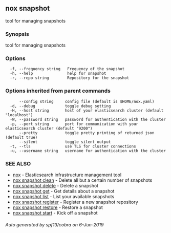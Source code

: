 ## nox snapshot

tool for managing snapshots

### Synopsis

tool for managing snapshots

### Options

```
  -f, --frequency string   Frequency of the snapshot
  -h, --help               help for snapshot
  -r, --repo string        Repository for the snapshot
```

### Options inherited from parent commands

```
      --config string     config file (default is $HOME/nox.yaml)
  -d, --debug             toggle debug setting
  -H, --host string       host of your elasticsearch cluster (default "localhost")
  -W, --password string   password for authentication with the cluster
  -p, --port string       port for communication with your elasticsearch cluster (default "9200")
      --pretty            toggle pretty printing of returned json (default true)
      --silent            toggle silent output
  -t, --tls               use TLS for cluster connections
  -u, --username string   username for authentication with the cluster
```

### SEE ALSO

* [nox](nox.md)	 - Elasticsearch infrastructure management tool
* [nox snapshot clean](nox_snapshot_clean.md)	 - Delete all but a certain number of snapshots
* [nox snapshot delete](nox_snapshot_delete.md)	 - Delete a snapshot
* [nox snapshot get](nox_snapshot_get.md)	 - Get details about a snapshot
* [nox snapshot list](nox_snapshot_list.md)	 - List your available snapshots
* [nox snapshot register](nox_snapshot_register.md)	 - Register a new snapshot repository
* [nox snapshot restore](nox_snapshot_restore.md)	 - Restore a snapshot
* [nox snapshot start](nox_snapshot_start.md)	 - Kick off a snapshot

###### Auto generated by spf13/cobra on 6-Jun-2019
